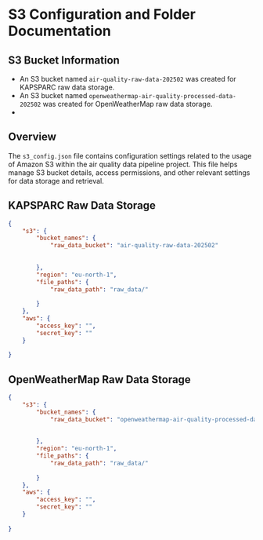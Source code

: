 # S3 Configuration and Folder Documentation

## S3 Bucket Information
- An S3 bucket named `air-quality-raw-data-202502` was created for KAPSPARC raw data storage.
- An S3 bucket named `openweathermap-air-quality-processed-data-202502` was created for OpenWeatherMap raw data storage.
-

## Overview
The `s3_config.json` file contains configuration settings related to the usage of Amazon S3 within the air quality data pipeline project. This file helps manage S3 bucket details, access permissions, and other relevant settings for data storage and retrieval.


## KAPSPARC Raw Data Storage

```json
{
    "s3": {
        "bucket_names": {
            "raw_data_bucket": "air-quality-raw-data-202502"
        
          
        },
        "region": "eu-north-1",
        "file_paths": {
            "raw_data_path": "raw_data/"
             
        }
    },
    "aws": {
        "access_key": "",   
        "secret_key": ""   
    }
     
}

```

## OpenWeatherMap Raw Data Storage

```json
{
    "s3": {
        "bucket_names": {
            "raw_data_bucket": "openweathermap-air-quality-processed-data-202502"
        
          
        },
        "region": "eu-north-1",
        "file_paths": {
            "raw_data_path": "raw_data/"
             
        }
    },
    "aws": {
        "access_key": "",   
        "secret_key": ""   
    }
     
}

```